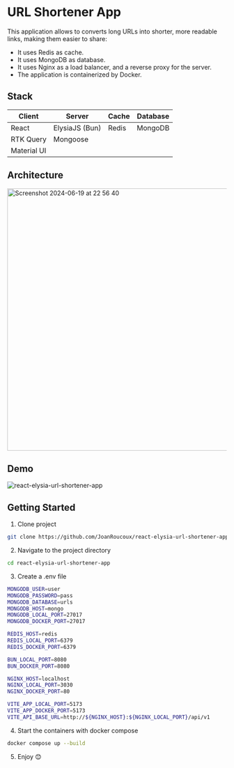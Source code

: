 # URL Shortener App

This application allows to converts long URLs into shorter, more readable links, making them easier to share:
- It uses Redis as cache.
- It uses MongoDB as database.
- It uses Nginx as a load balancer, and a reverse proxy for the server.
- The application is containerized by Docker.

## Stack

| Client  | Server | Cache | Database |
| ------------- | ------------- | ------------- | ------------- |
| React | ElysiaJS (Bun) | Redis | MongoDB |
| RTK Query | Mongoose |
| Material UI |

## Architecture
<img width="602" alt="Screenshot 2024-06-19 at 22 56 40" src="https://github.com/JoanRoucoux/react-elysia-url-shortener-app/assets/21682157/5bd5570e-e00a-46e3-b176-d5d3339ec04d">

## Demo
![react-elysia-url-shortener-app](https://github.com/JoanRoucoux/react-elysia-url-shortener-app/assets/21682157/1e9ccd27-c1ae-4495-bc14-726ffe4a49c9)

## Getting Started

1. Clone project
```bash
git clone https://github.com/JoanRoucoux/react-elysia-url-shortener-app
```

2. Navigate to the project directory
```bash
cd react-elysia-url-shortener-app
```

3. Create a .env file
```bash
MONGODB_USER=user
MONGODB_PASSWORD=pass
MONGODB_DATABASE=urls
MONGODB_HOST=mongo
MONGODB_LOCAL_PORT=27017
MONGODB_DOCKER_PORT=27017

REDIS_HOST=redis
REDIS_LOCAL_PORT=6379
REDIS_DOCKER_PORT=6379

BUN_LOCAL_PORT=8080
BUN_DOCKER_PORT=8080

NGINX_HOST=localhost
NGINX_LOCAL_PORT=3030
NGINX_DOCKER_PORT=80

VITE_APP_LOCAL_PORT=5173
VITE_APP_DOCKER_PORT=5173
VITE_API_BASE_URL=http://${NGINX_HOST}:${NGINX_LOCAL_PORT}/api/v1
```

4. Start the containers with docker compose
```bash
docker compose up --build
```

5. Enjoy 😊
